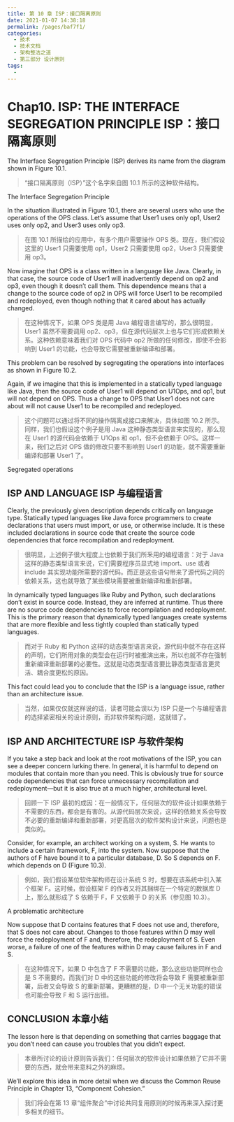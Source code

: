 ```yaml
---
title: 第 10 章 ISP：接口隔离原则
date: 2021-01-07 14:38:18
permalink: /pages/baf7f1/
categories:
  - 技术
  - 技术文档
  - 架构整洁之道
  - 第三部分 设计原则
tags:
  - 
---
```

# Chap10. ISP: THE INTERFACE SEGREGATION PRINCIPLE ISP：接口隔离原则

<Pictures figure="/un/CH-UN10.jpg" locate="doc-clean-architecture" />

The Interface Segregation Principle (ISP) derives its name from the diagram shown in Figure 10.1.

> “接口隔离原则（ISP）”这个名字来自图 10.1 所示的这种软件结构。

<Figures locate="doc-clean-architecture" type="jpg"  figure="10-1">The Interface Segregation Principle</Figures>

In the situation illustrated in Figure 10.1, there are several users who use the operations of the OPS class. Let’s assume that User1 uses only op1, User2 uses only op2, and User3 uses only op3.

> 在图 10.1 所描绘的应用中，有多个用户需要操作 OPS 类。现在，我们假设这里的 User1 只需要使用 op1，User2 只需要使用 op2，User3 只需要使用 op3。

Now imagine that OPS is a class written in a language like Java. Clearly, in that case, the source code of User1 will inadvertently depend on op2 and op3, even though it doesn’t call them. This dependence means that a change to the source code of op2 in OPS will force User1 to be recompiled and redeployed, even though nothing that it cared about has actually changed.

> 在这种情况下，如果 OPS 类是用 Java 编程语言编写的，那么很明显，User1 虽然不需要调用 op2、op3，但在源代码层次上也与它们形成依赖关系。这种依赖意味着我们对 OPS 代码中 op2 所做的任何修改，即使不会影响到 User1 的功能，也会导致它需要被重新编译和部署。

This problem can be resolved by segregating the operations into interfaces as shown in Figure 10.2.

Again, if we imagine that this is implemented in a statically typed language like Java, then the source code of User1 will depend on U1Ops, and op1, but will not depend on OPS. Thus a change to OPS that User1 does not care about will not cause User1 to be recompiled and redeployed.

> 这个问题可以通过将不同的操作隔离成接口来解决，具体如图 10.2 所示。同样，我们也假设这个例子是用 Java 这种静态类型语言来实现的，那么现在 User1 的源代码会依赖于 U1Ops 和 op1，但不会依赖于 OPS。这样一来，我们之后对 OPS 做的修改只要不影响到 User1 的功能，就不需要重新编译和部署 User1 了。

<Figures locate="doc-clean-architecture" type="jpg"  figure="10-2">Segregated operations</Figures>

## ISP AND LANGUAGE ISP 与编程语言

Clearly, the previously given description depends critically on language type. Statically typed languages like Java force programmers to create declarations that users must import, or use, or otherwise include. It is these included declarations in source code that create the source code dependencies that force recompilation and redeployment.

> 很明显，上述例子很大程度上也依赖于我们所釆用的编程语言：对于 Java 这样的静态类型语言来说，它们需要程序员显式地 import、use 或者 include 其实现功能所需要的源代码。而正是这些语句带来了源代码之间的依赖关系，这也就导致了某些模块需要被重新编译和重新部署。

In dynamically typed languages like Ruby and Python, such declarations don’t exist in source code. Instead, they are inferred at runtime. Thus there are no source code dependencies to force recompilation and redeployment. This is the primary reason that dynamically typed languages create systems that are more flexible and less tightly coupled than statically typed languages.

> 而对于 Ruby 和 Python 这样的动态类型语言来说，源代码中就不存在这样的声明，它们所用对象的类型会在运行时被推演出来，所以也就不存在强制重新编译重新部署的必要性。这就是动态类型语言要比静态类型语言更灵活、耦合度更松的原因。

This fact could lead you to conclude that the ISP is a language issue, rather than an architecture issue.

> 当然，如果仅仅就这样说的话，读者可能会误以为 ISP 只是一个与编程语言的选择紧密相关的设计原则，而非软件架构问题，这就错了。

## ISP AND ARCHITECTURE ISP 与软件架构

If you take a step back and look at the root motivations of the ISP, you can see a deeper concern lurking there. In general, it is harmful to depend on modules that contain more than you need. This is obviously true for source code dependencies that can force unnecessary recompilation and redeployment—but it is also true at a much higher, architectural level.

> 回顾一下 ISP 最初的成因：在一般情况下，任何层次的软件设计如果依赖于不需要的东西，都会是有害的。从源代码层次来说，这样的依赖关系会导致不必要的重新编译和重新部署，对更高层次的软件架构设计来说，问题也是类似的。

Consider, for example, an architect working on a system, S. He wants to include a certain framework, F, into the system. Now suppose that the authors of F have bound it to a particular database, D. So S depends on F. which depends on D (Figure 10.3).

> 例如，我们假设某位软件架构师在设计系统 S 时，想要在该系统中引入某个框架 F。这时候，假设框架 F 的作者又将其捆绑在一个特定的数据库 D 上，那么就形成了 S 依赖于 F，F 又依赖于 D 的关系（参见图 10.3）。

<Figures locate="doc-clean-architecture" type="jpg"  figure="10-3">A problematic architecture</Figures>

Now suppose that D contains features that F does not use and, therefore, that S does not care about. Changes to those features within D may well force the redeployment of F and, therefore, the redeployment of S. Even worse, a failure of one of the features within D may cause failures in F and S.

> 在这种情况下，如果 D 中包含了 F 不需要的功能，那么这些功能同样也会是 S 不需要的。而我们对 D 中的这些功能的修改将会导致 F 需要被重新部署，后者又会导致 S 的重新部署。更糟糕的是，D 中一个无关功能的错误也可能会导致 F 和 S 运行出错。

## CONCLUSION 本章小结

The lesson here is that depending on something that carries baggage that you don’t need can cause you troubles that you didn’t expect.

> 本章所讨论的设计原则告诉我们：任何层次的软件设计如果依赖了它并不需要的东西，就会带来意料之外的麻烦。

We’ll explore this idea in more detail when we discuss the Common Reuse Principle in Chapter 13, “Component Cohesion.”

> 我们将会在第 13 章“组件聚合”中讨论共同复用原则的时候再来深入探讨更多相关的细节。
